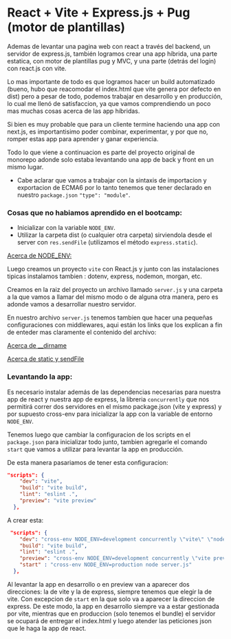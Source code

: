 # React + Vite + Express.js + Pug (motor de plantillas)
Ademas de levantar una pagina web con react a través del backend, un servidor de express.js, también logramos crear una app híbrida, una parte estatica, con motor de plantillas pug y MVC, y una parte (detrás del login) con react.js con vite.

Lo mas importante de todo es que logramos hacer un build automatizado (bueno, hubo que reacomodar el index.html que vite genera por defecto en dist) pero a pesar de todo, podemos trabajar en desarrollo y en producción, lo cual me llenó de satisfaccion, ya que vamos comprendiendo un poco mas muchas cosas acerca de las app híbridas. 

Si bien es muy probable que para un cliente termine haciendo una app con next.js, es importantisimo poder combinar, experimentar, y por que no, romper estas app para aprender y ganar experiencia.

Todo lo que viene a continuacion es parte del proyecto original de monorepo adonde solo estaba levantando una app de back y front en un mismo lugar.

- Cabe aclarar que vamos a trabajar con la sintaxis de importacion y exportacion de ECMA6 por lo tanto tenemos que tener declarado en nuestro `package.json` `"type": "module"`.

### Cosas que no habiamos aprendido en el bootcamp:
- Inicializar con la variable `NODE_ENV`.
- Utilizar la carpeta dist (o cualquier otra carpeta) sirviendola desde el server con `res.sendFile` (utilizamos el método `express.static`).

[Acerca de NODE_ENV:](./data/nodeEnv.md)

Luego creamos un proyecto `vite` con React.js y junto con las instalaciones tipicas instalamos tambien : dotenv, express, nodemon, morgan, etc. 

Creamos en la raiz del proyecto un archivo llamado `server.js` y una carpeta a la que vamos a llamar del mismo modo o de alguna otra manera, pero es adonde vamos a desarrollar nuestro servidor.

En nuestro archivo `server.js` tenemos tambien que hacer una pequeñas configuraciones con middlewares, aqui están los links que los explican a fin de enteder mas claramente el contenido del archivo:

[Acerca de __dirname](./data/dirname.md)

[Acerca de static y sendFile](./data/expressStatic.md)

### Levantando la app:

Es necesario instalar además de las dependencias necesarias para nuestra app de react y nuestra app de express, la libreria `concurrently` que nos permitirá correr dos servidores en el mismo package.json (vite y express) y por supuesto cross-env para inicializar la app con la variable de entorno `NODE_ENV`. 

Tenemos luego que cambiar la configuracion de los scripts en el `package.json` para inicializar todo junto, tambien agregarle el comando `start` que vamos a utilizar para levantar la app en producción. 

De esta manera pasariamos de tener esta configuracion:

```json
"scripts": {
    "dev": "vite",
    "build": "vite build",
    "lint": "eslint .",
    "preview": "vite preview"
  },
```
A crear esta: 

```json
 "scripts": {
    "dev": "cross-env NODE_ENV=development concurrently \"vite\" \"nodemon server.js\"",
    "build": "vite build",
    "lint": "eslint .",
    "preview": "cross-env NODE_ENV=development concurrently \"vite preview\" \"nodemon server.js\"",
    "start" : "cross-env NODE_ENV=production node server.js"
  },
```

Al levantar la app en desarrollo o en preview van a aparecer dos direcciones: la de vite y la de express, siempre tenemos que elegir la de vite. Con excepcion de `start` en la que solo va a aparecer la direccion de express. De este modo, la app en desarrollo siempre va a estar gestionada por vite, mientras que en produccion (solo tenemos el bundle) el servidor se ocupará de entregar el index.html y luego atender las peticiones json que le haga la app de react. 